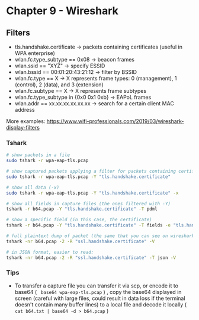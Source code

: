 # Chapter 9 - Wireshark
## Filters
- tls.handshake.certificate -> packets containing certificates (useful in WPA enterprise)
- wlan.fc.type_subtype == 0x08 -> beacon frames
- wlan.ssid == "XYZ" -> specify ESSID
- wlan.bssid == 00:01:20:43:21:12 -> filter by BSSID
- wlan.fc.type == X -> X represents frame types: 0 (management), 1 (control), 2 (data), and 3 (extension)
- wlan.fc.subtype == X -> X represents frame subtypes
- wlan.fc.type_subtype in {0x0 0x1 0xb} -> EAPoL frames
- wlan.addr == xx.xx.xx.xx.xx.xx -> search for a  certain client MAC address

More examples: https://www.wifi-professionals.com/2019/03/wireshark-display-filters

### Tshark
```bash
# show packets in a file
sudo tshark -r wpa-eap-tls.pcap 

# show captured packets applying a filter for packets containing certificates exchanged during handshaek
sudo tshark -r wpa-eap-tls.pcap -Y "tls.handshake.certificate" 

# show all data (-x)
sudo tshark -r wpa-eap-tls.pcap -Y "tls.handshake.certificate" -x

# show all fields in capture files (the ones filtered with -Y)
tshark -r b64.pcap -Y "tls.handshake.certificate" -T pdml

# show a specific field (in this case, the certificate)
tshark -r b64.pcap -Y "tls.handshake.certificate" -T fields -e "tls.handshake.certificate" 

# full plaintext dump of packet (the same that you can see on wireshark)
tshark -nr b64.pcap -2 -R "ssl.handshake.certificate" -V

# in JSON format, easier to read:
tshark -nr b64.pcap -2 -R "ssl.handshake.certificate" -T json -V
```



### Tips
- To transfer a capture file you can transfer it via scp, or encode it to base64 ( `` base64 wpa-eap-tls.pcap`` ) , copy the base64 displayed in screen (careful with large files, could result in data loss if the terminal doesn't contain many buffer lines) to a local file and decode it locally ( `` cat b64.txt | base64 -d > b64.pcap`` )

